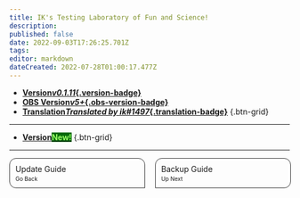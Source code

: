 ```yaml
---
title: IK's Testing Laboratory of Fun and Science!
description: 
published: false
date: 2022-09-03T17:26:25.701Z
tags: 
editor: markdown
dateCreated: 2022-07-28T01:00:17.477Z
---
```


* [**Version*v0.1.11*{.version-badge}**]()
* [**OBS Version*v5+*{.obs-version-badge}**]()
* [**Translation*Translated by ik#1497*{.translation-badge}**]()
{.btn-grid}

---

* [**Version<span class="version-badge" style="color: #9aff67!important; background-color: #006906!important;">New!</span>**]()
{.btn-grid}

---

<div id="lower-grid" style="display: grid; grid-template-columns: 1fr 1fr; grid-gap: 20px;"><a id="lower-grid-border" style="border: 1px solid #333333; border-radius: 12px 12px 0px 12px; width: 100%; display: flex;"><div id="lower-grid-border-spacing" style="margin: 10px;"><div id="lower-grid-1"><div id="lower-grid-upper">Update Guide</div><div id="lower-grid-bottom" style="font-size: 10px; margin-top: 3px;">Go Back</div></div></div></a><a id="lower-grid-border" style="border: 1px solid #333333; border-radius: 12px 12px 12px 0px; width: 100%; display: flex;"><div id="lower-grid-border-spacing" style="margin: 10px;"><div id="lower-grid-2"><div id="lower-grid-upper" style="text-align: left;">Backup Guide</div><div id="lower-grid-bottom" style="font-size: 10px; margin-top: 3px;">Up Next</div></div></div></a></div>